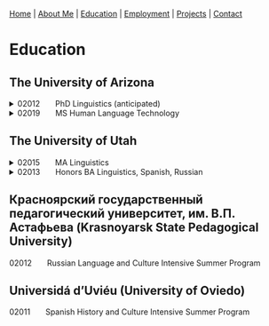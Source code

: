 [Home](index.md) | [About Me](aboutme.md) | [Education](education.md) | [Employment](employment.md) | [Projects](projects.md) | [Contact](contact.md)

# Education

## The University of Arizona

<details>
<summary>02012 &nbsp;&nbsp;&nbsp;&nbsp;&nbsp; PhD Linguistics (anticipated)</summary>

Dissertation Committee:  
- Andrew Carnie (chair)  
- Michael Hammond  
- Mihai Surdeanu  
</details>

<details>
<summary>02019 &nbsp;&nbsp;&nbsp;&nbsp;&nbsp; MS Human Language Technology</summary>

Internship Committee:  
-Michael Hammond (chair)  
-Sandiway Fong  
-Andrew Carnie 
 
Internship Report:&nbsp;&nbsp;Bootstrapping Enterprise Chatbots with Rasa
</details>

## The University of Utah

<details>
<summary>02015 &nbsp;&nbsp;&nbsp;&nbsp;&nbsp; MA Linguistics</summary>
  
Thesis:&nbsp;&nbsp;[Icelandic Quirky Agreement Restrictions:  Evidence for Phi-Defective T in Quirky Subject Constructions](https://zupon.github.io/files/zupon_ma_thesis.pdf)  
Committee: 
- Edward J. Rubin (chair) 
- Aniko Csirmaz 
- Benjamin Slade 
</details>

<details>
<summary>02013 &nbsp;&nbsp;&nbsp;&nbsp;&nbsp; Honors BA Linguistics, Spanish, Russian</summary>
  
Honors Thesis:&nbsp;&nbsp;[Restrictions on Denominal Verb Formation](http://zupon.github.io/files/zupon_ba_thesis.pdf)  
Advisor:&nbsp;&nbsp;Edward J. Rubin
</details>

## Красноярский государственный педагогический университет, им. В.П. Астафьева (Krasnoyarsk State Pedagogical University)

02012 &nbsp;&nbsp;&nbsp;&nbsp;&nbsp; Russian Language and Culture Intensive Summer Program

## Universidá d’Uviéu (University of Oviedo)

02011 &nbsp;&nbsp;&nbsp;&nbsp;&nbsp; Spanish History and Culture Intensive Summer Program
